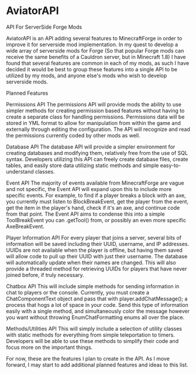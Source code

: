 # AviatorAPI
API For ServerSide Forge Mods

AviatorAPI is an API adding several features to MinecraftForge in order to improve it for serverside mod implementation. In my quest to develop a wide array of serverside mods for Forge (So that popular Forge mods can receive the same benefits of a Cauldron server, but in Minecraft 1.8) I have found that several features are common in each of my mods, as such I have decided it would be best to group these features into a single API to be utilized by my mods, and anyone else's mods who wish to develop serverside mods.

Planned Features

Permissions API
The permissions API will provide mods the ability to use simpler methods for creating permission based features without having to create a separate class for handling permissions. Permissions data will be stored in YML format to allow for manipulation from within the game and externally through editing the configuration. The API will recognize and read the permissions currently coded by other mods as well.

Database API
The database API will provide a simpler environment for creating databases and modifying them, relatively free from the use of SQL syntax. Developers utilizing this API can freely create database files, create tables, and easily store data utilizing static methods and simple easy-to-understand classes.

Event API
The majority of events available from MinecraftForge are vague and not specific, the Event API will expand upon this to include more specific events. For example, to find if a player breaks a block with an axe, you currently must listen to BlockBreakEvent, get the player from the event, get the item in the player's hand, check if it's an axe, and continue code from that point. The Event API aims to condense this into a simple ToolBreakEvent you can .getTool() from, or possibly an even more specific AxeBreakEvent.

Player Information API
For every player that joins a server, several bits of information will be saved including their UUID, username, and IP addresses. UUIDs are not available when the player is offline, but having them saved will allow code to pull up their UUID with just their username. The database will automatically update when their names are changed. This will also provide a threaded method for retrieving UUIDs for players that have never joined before, if truly necessary.

Chatbox API
This will include simple methods for sending information in chat to players or the console. Currently, you must create a ChatComponentText object and pass that with player.addChatMessage(); a process that hogs a lot of space in your code. Send this type of information easily with a single method, and simultaneously color the message however you want without throwing EnumChatFormatting enums all over the place.

Methods/Utilities API
This will simply include a selection of utility classes with static methods for everything from simple teleportation to timers. Developers will be able to use these methods to simplify their code and focus more on the important things.

For now, these are the features I plan to create in the API. As I move forward, I may start to add additional planned features and ideas to this list.

